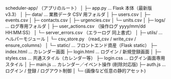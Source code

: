 scheduler-app/                   （アプリのルート）
│
├─ app.py                        … Flask 本体（最新版 v3.3）
│
├─ data/                         … 業務データ CSV 用フォルダ
│   ├─ users.csv
│   ├─ events.csv
│   ├─ contacts.csv
│   ├─ urgencies.csv
│   └─ units.csv
│
├─ logs/                         … ログ専用フォルダ
│   ├─ user_actions.csv          （操作ログ  yyyy/mm/dd HH:MM:SS）
│   └─ server_errors.csv         （エラーログ  同上書式）
│
├─ utils/                        … ヘルパーモジュール
│   └─ csv_store.py              （read_csv / write_csv / ensure_columns）
│
└─ static/                       … フロントエンド資産（Flask static）
    ├─ index.html                … カレンダー画面
    ├─ login.html                … ログイン / 新規登録画面
    │
    ├─ styles.css                … 共通スタイル（カレンダー等）
    ├─ login.css                 … ログイン画面専用スタイル
    │
    ├─ main.js                   … カレンダー／イベント操作 (削除対応版)
    ├─ auth.js                   … ログイン / 登録 / ログアウト制御
    │
    └─ (画像など任意の静的アセット)
